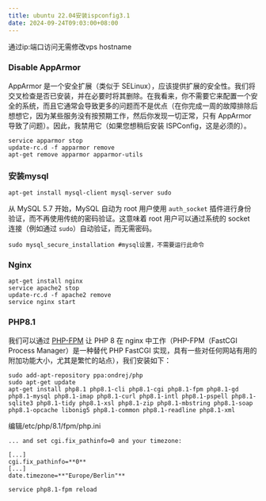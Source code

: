 ```yaml
---
title: ubuntu 22.04安装ispconfig3.1
date: 2024-09-24T09:03:00+08:00
---
```

通过ip:端口访问无需修改vps hostname

### Disable AppArmor

AppArmor 是一个安全扩展（类似于 SELinux），应该提供扩展的安全性。我们将交叉检查是否已安装，并在必要时将其删除。在我看来，你不需要它来配置一个安全的系统，而且它通常会导致更多的问题而不是优点（在你完成一周的故障排除后想想它，因为某些服务没有按预期工作，然后你发现一切正常，只有 AppArmor 导致了问题）。因此，我禁用它（如果您想稍后安装 ISPConfig，这是必须的）。

```
service apparmor stop  
update-rc.d -f apparmor remove  
apt-get remove apparmor apparmor-utils
```

### 安装mysql

```
apt-get install mysql-client mysql-server sudo
```

从 MySQL 5.7 开始，MySQL 自动为 root 用户使用 `auth_socket` 插件进行身份验证，而不再使用传统的密码验证。这意味着 root 用户可以通过系统的 socket 连接（例如通过 `sudo`）自动验证，而无需密码。

```
sudo mysql_secure_installation #mysql设置，不需要运行此命令
```

### Nginx

```
apt-get install nginx
service apache2 stop
update-rc.d -f apache2 remove
service nginx start
```

### PHP8.1

我们可以通过 [PHP-FPM](http://php-fpm.org/) 让 PHP 8 在 nginx 中工作（PHP-FPM（FastCGI Process Manager）是一种替代 PHP FastCGI 实现，具有一些对任何网站有用的附加功能大小，尤其是繁忙的站点），我们安装如下：

```
sudo add-apt-repository ppa:ondrej/php
sudo apt-get update
apt-get install php8.1 php8.1-cli php8.1-cgi php8.1-fpm php8.1-gd php8.1-mysql php8.1-imap php8.1-curl php8.1-intl php8.1-pspell php8.1-sqlite3 php8.1-tidy php8.1-xsl php8.1-zip php8.1-mbstring php8.1-soap php8.1-opcache libonig5 php8.1-common php8.1-readline php8.1-xml
```

编辑/etc/php/8.1/fpm/php.ini

```
... and set cgi.fix_pathinfo=0 and your timezone:

[...]
cgi.fix_pathinfo=**0**
[...]
date.timezone=**"Europe/Berlin"**
```

```
service php8.1-fpm reload
```

